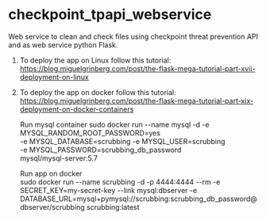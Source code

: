 # checkpoint_tpapi_webservice
Web service to clean and check files using checkpoint threat prevention API and as web service python Flask.

1. To deploy the app on Linux follow this tutorial:
https://blog.miguelgrinberg.com/post/the-flask-mega-tutorial-part-xvii-deployment-on-linux

2. To deploy the app on docker follow this tutorial:
https://blog.miguelgrinberg.com/post/the-flask-mega-tutorial-part-xix-deployment-on-docker-containers

	Run mysql container
	sudo docker run --name mysql -d -e MYSQL_RANDOM_ROOT_PASSWORD=yes \
	    -e MYSQL_DATABASE=scrubbing -e MYSQL_USER=scrubbing \
	    -e MYSQL_PASSWORD=scrubbing_db_password \
	    mysql/mysql-server:5.7


	Run app on docker	
	sudo docker run --name scrubbing -d -p 4444:4444 --rm -e SECRET_KEY=my-secret-key --link mysql:dbserver -e 			DATABASE_URL=mysql+pymysql://scrubbing:scrubbing_db_password@dbserver/scrubbing scrubbing:latest
